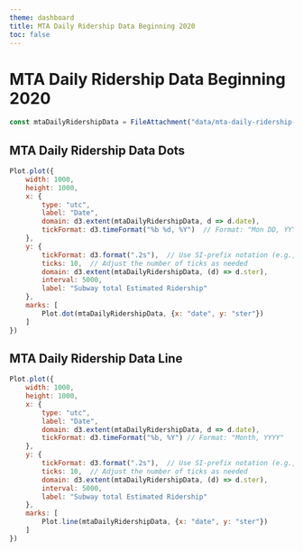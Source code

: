 ```yaml
---
theme: dashboard
title: MTA Daily Ridership Data Beginning 2020
toc: false
---
```


# MTA Daily Ridership Data Beginning 2020

<!-- Load and transform the data -->

```js
const mtaDailyRidershipData = FileAttachment("data/mta-daily-ridership-data-beginning-2020.json").json();
```

<!-- Uncomment to display the Array(Objects) -->
<!-- ```js -->
<!-- display(mtaDailyRidershipData) -->
<!-- ``` -->

## MTA Daily Ridership Data Dots

```js
Plot.plot({
	width: 1000,
	height: 1000,
	x: {
		type: "utc",
		label: "Date",
		domain: d3.extent(mtaDailyRidershipData, d => d.date),
		tickFormat: d3.timeFormat("%b %d, %Y")  // Format: "Mon DD, YYYY"
	},
	y: {
		tickFormat: d3.format(".2s"),  // Use SI-prefix notation (e.g., 1M for 1 million)
		ticks: 10,  // Adjust the number of ticks as needed
		domain: d3.extent(mtaDailyRidershipData, (d) => d.ster),
		interval: 5000,
		label: "Subway total Estimated Ridership"
	},
	marks: [
		Plot.dot(mtaDailyRidershipData, {x: "date", y: "ster"})
	]
})
```

## MTA Daily Ridership Data Line

```js
Plot.plot({
	width: 1000,
	height: 1000,
	x: {
		type: "utc",
		label: "Date",
		domain: d3.extent(mtaDailyRidershipData, d => d.date),
		tickFormat: d3.timeFormat("%b, %Y") // Format: "Month, YYYY"
	},
	y: {
		tickFormat: d3.format(".2s"),  // Use SI-prefix notation (e.g., 1M for 1 million)
		ticks: 10,  // Adjust the number of ticks as needed
		domain: d3.extent(mtaDailyRidershipData, (d) => d.ster),
		interval: 5000,
		label: "Subway total Estimated Ridership"
	},
	marks: [
		Plot.line(mtaDailyRidershipData, {x: "date", y: "ster"})
	]
})
```

##

